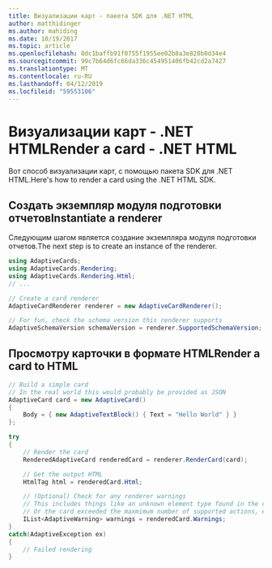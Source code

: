 ```yaml
---
title: Визуализации карт - пакета SDK для .NET HTML
author: matthidinger
ms.author: mahiding
ms.date: 10/19/2017
ms.topic: article
ms.openlocfilehash: 8dc1baffb91f0755f1955ee02b8a3e820b0d34e4
ms.sourcegitcommit: 99c7b64d6fc66da336c454951406fb42cd2a7427
ms.translationtype: MT
ms.contentlocale: ru-RU
ms.lasthandoff: 04/12/2019
ms.locfileid: "59553106"
---
```

# <a name="render-a-card---net-html"></a><span data-ttu-id="4fff2-102">Визуализации карт - .NET HTML</span><span class="sxs-lookup"><span data-stu-id="4fff2-102">Render a card - .NET HTML</span></span>

<span data-ttu-id="4fff2-103">Вот способ визуализации карт, с помощью пакета SDK для .NET HTML.</span><span class="sxs-lookup"><span data-stu-id="4fff2-103">Here's how to render a card using the .NET HTML SDK.</span></span>

## <a name="instantiate-a-renderer"></a><span data-ttu-id="4fff2-104">Создать экземпляр модуля подготовки отчетов</span><span class="sxs-lookup"><span data-stu-id="4fff2-104">Instantiate a renderer</span></span>

<span data-ttu-id="4fff2-105">Следующим шагом является создание экземпляра модуля подготовки отчетов.</span><span class="sxs-lookup"><span data-stu-id="4fff2-105">The next step is to create an instance of the renderer.</span></span> 

```csharp
using AdaptiveCards;
using AdaptiveCards.Rendering;
using AdaptiveCards.Rendering.Html;
// ... 

// Create a card renderer
AdaptiveCardRenderer renderer = new AdaptiveCardRenderer();

// For fun, check the schema version this renderer supports
AdaptiveSchemaVersion schemaVersion = renderer.SupportedSchemaVersion; // 1.0
```

## <a name="render-a-card-to-html"></a><span data-ttu-id="4fff2-106">Просмотру карточки в формате HTML</span><span class="sxs-lookup"><span data-stu-id="4fff2-106">Render a card to HTML</span></span>

```csharp
// Build a simple card
// In the real world this would probably be provided as JSON
AdaptiveCard card = new AdaptiveCard()
{
    Body = { new AdaptiveTextBlock() { Text = "Hello World" } }
};

try
{
    // Render the card
    RenderedAdaptiveCard renderedCard = renderer.RenderCard(card);

    // Get the output HTML 
    HtmlTag html = renderedCard.Html;

    // (Optional) Check for any renderer warnings
    // This includes things like an unknown element type found in the card
    // Or the card exceeded the maxmimum number of supported actions, etc
    IList<AdaptiveWarning> warnings = renderedCard.Warnings;
}
catch(AdaptiveException ex)
{
    // Failed rendering
}
```

